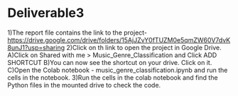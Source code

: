 # Deliverable3



1)The report file contains the link to the project-  https://drive.google.com/drive/folders/15AjJZvY0fTUZM0e5qmZW60V7dvK8unJ1?usp=sharing 
2)Click on th link to open the project in Google Drive.
A)Click on Shared with me > Music_Genre_Classification  and Click ADD SHORTCUT
B)You can now see the shortcut on your drive. Click on it.
C)Open the Colab notebook - music_genre_classification.ipynb and run the cells in the notebook.
3)Run the cells in the colab notebook and find the Python files in the mounted drive to check the code.

